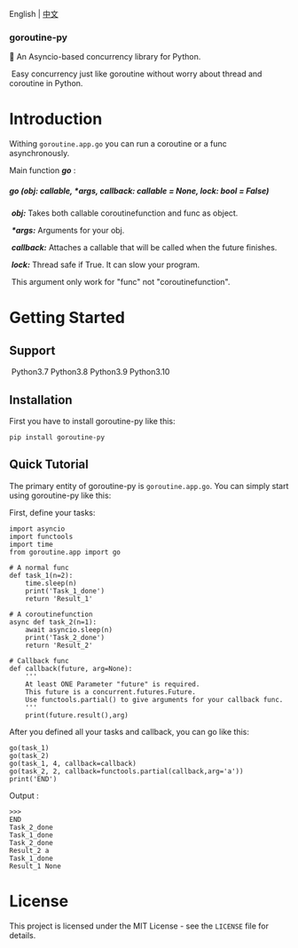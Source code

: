 English | [中文](https://github.com/purplegrapeZz/goroutine-py/blob/master/README-CN.md)

### goroutine-py

🚀 An Asyncio-based concurrency library for Python.

​	Easy concurrency just like goroutine without worry about thread and coroutine in Python.



# Introduction

Withing  ``goroutine.app.go`` you can run a coroutine or a func asynchronously.

Main function ___go___ :

#####  go _(obj: callable, *args, callback: callable = None, lock: bool = False)_

​	___obj:___ Takes both callable coroutinefunction and func as object.

​	___*args:___ Arguments for your obj.

​	___callback:___ Attaches a callable that will be called when the future finishes.

​	___lock:___ Thread safe if True. It can slow your program.

​		 This argument only work for "func" not "coroutinefunction".

# Getting Started

## Support
​	Python3.7	Python3.8	Python3.9	Python3.10

## Installation

First you have to install goroutine-py like this:

```
pip install goroutine-py
```

## Quick Tutorial

The primary entity of goroutine-py is ``goroutine.app.go``.
You can simply start using goroutine-py like this:

First, define your tasks:

```
import asyncio
import functools
import time
from goroutine.app import go

# A normal func
def task_1(n=2):
    time.sleep(n)
    print('Task_1_done')
    return 'Result_1'
```

```
# A coroutinefunction
async def task_2(n=1):
    await asyncio.sleep(n)
    print('Task_2_done')
    return 'Result_2'
```

```
# Callback func
def callback(future, arg=None):
    '''
    At least ONE Parameter "future" is required.
    This future is a concurrent.futures.Future.
    Use functools.partial() to give arguments for your callback func.
    '''
    print(future.result(),arg)
```
After you defined all your tasks and callback, you can go like this:

```
go(task_1)
go(task_2)
go(task_1, 4, callback=callback)
go(task_2, 2, callback=functools.partial(callback,arg='a'))
print('END')
```

Output :

```
>>>
END
Task_2_done
Task_1_done
Task_2_done
Result_2 a
Task_1_done
Result_1 None
```

# License

This project is licensed under the MIT License - see the `LICENSE` file for details.
